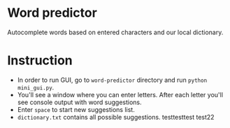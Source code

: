 # Word predictor

Autocomplete words based on entered characters and our local dictionary.

# Instruction
  - In order to run GUI, go to `word-predictor` directory and run `python mini_gui.py`.
  - You'll see a window where you can enter letters. After each letter you'll see console output with word suggestions.
  - Enter `space` to start new suggestions list.
  - `dictionary.txt` contains all possible suggestions.
testtesttest
 test22
